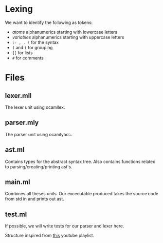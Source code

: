# Lexing
We want to identify the following as tokens:
- *atoms* alphanumerics starting with lowercase letters
- *variables* alphanumerics starting with uppercase letters
- `:- , . !` for the syntax
- `(` and `)` for grouping
- `[]` for lists
- `#` for comments

# Files
## lexer.mll
The lexer unit using ocamllex.
## parser.mly
The parser unit using ocamlyacc.
## ast.ml
Contains types for the abstract syntax tree.
Also contains functions related to parsing/creating/printing ast's.
## main.ml
Combines all theses units.
Our excecutable produced takes the source code from std in and prints out ast.
## test.ml
If possible, we will write tests for our parser and lexer here. 

Structure inspired from [this](https://www.youtube.com/watch?v=yySh6WLCn7A&list=PLre5AT9JnKShBOPeuiD9b-I4XROIJhkIU&index=156) youtube playlist.
